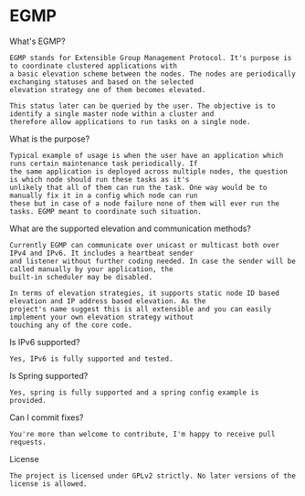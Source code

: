 EGMP
====

What's EGMP?

    EGMP stands for Extensible Group Management Protocol. It's purpose is to coordinate clustered applications with
    a basic elevation scheme between the nodes. The nodes are periodically exchanging statuses and based on the selected
    elevation strategy one of them becomes elevated.

    This status later can be queried by the user. The objective is to identify a single master node within a cluster and
    therefore allow applications to run tasks on a single node.

What is the purpose?

    Typical example of usage is when the user have an application which runs certain maintenance task periodically. If
    the same application is deployed across multiple nodes, the question is which node should run these tasks as it's
    unlikely that all of them can run the task. One way would be to manually fix it in a config which node can run
    these but in case of a node failure none of them will ever run the tasks. EGMP meant to coordinate such situation.

What are the supported elevation and communication methods?

    Currently EGMP can communicate over unicast or multicast both over IPv4 and IPv6. It includes a heartbeat sender
    and listener without further coding needed. In case the sender will be called manually by your application, the
    built-in scheduler may be disabled.

    In terms of elevation strategies, it supports static node ID based elevation and IP address based elevation. As the
    project's name suggest this is all extensible and you can easily implement your own elevation strategy without
    touching any of the core code.

Is IPv6 supported?

    Yes, IPv6 is fully supported and tested.

Is Spring supported?

    Yes, spring is fully supported and a spring config example is provided.

Can I commit fixes?

    You're more than welcome to contribute, I'm happy to receive pull requests.

License

    The project is licensed under GPLv2 strictly. No later versions of the license is allowed.
